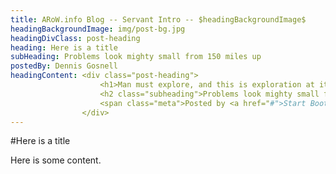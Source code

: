 ```yaml
---
title: ARoW.info Blog -- Servant Intro -- $headingBackgroundImage$
headingBackgroundImage: img/post-bg.jpg
headingDivClass: post-heading
heading: Here is a title
subHeading: Problems look mighty small from 150 miles up
postedBy: Dennis Gosnell
headingContent: <div class="post-heading">
                    <h1>Man must explore, and this is exploration at its greatest</h1>
                    <h2 class="subheading">Problems look mighty small from 150 miles up</h2>
                    <span class="meta">Posted by <a href="#">Start Bootstrap</a> on July 10, 2015</span>
                </div>
---
```

#Here is a title

Here is some content.
